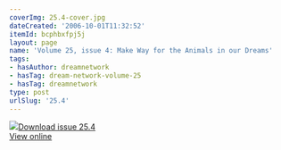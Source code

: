 ```yaml
---
coverImg: 25.4-cover.jpg
dateCreated: '2006-10-01T11:32:52'
itemId: bcphbxfpj5j
layout: page
name: 'Volume 25, issue 4: Make Way for the Animals in our Dreams'
tags:
- hasAuthor: dreamnetwork
- hasTag: dream-network-volume-25
- hasTag: dreamnetwork
type: post
urlSlug: '25.4'
---
```

<img class="card-journal-img" src="../images/25.4-rect.jpg"/><a href="../files/pdfs/Volume_25/25.4_animals.pdf" download="">Download issue 25.4</a><br><a href="../files/pdfs/Volume_25/25.4_animals.pdf">View online</a>
